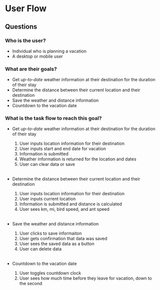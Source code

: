 # User Flow

## Questions

### Who is the user?

- Individual who is planning a vacation
- A desktop or mobile user

### What are their goals?

- Get _up-to-date_ weather information at their destination for the duration of their stay
- Determine the distance between their current location and their destination
- Save the weather and distance information
- Countdown to the vacation date

### What is the task flow to reach this goal?

- Get _up-to-date_ weather information at their destination for the duration of their stay

  1. User inputs location information for their destination
  2. User inputs start and end date for vacation
  3. Information is submitted
  4. Weather information is returned for the location and dates
  5. User can clear data or save

  <br/>

- Determine the distance between their current location and their destination

  1. User inputs location information for their destination
  2. User inputs current location
  3. Information is submitted and distance is calculated
  4. User sees km, mi, bird speed, and ant speed

  <br/>

- Save the weather and distance information

  1. User clicks to save informaiton
  2. User gets confirmation that data was saved
  3. User sees the saved data as a button
  4. User can delete data

  <br/>

- Countdown to the vacation date
  1. User toggles countdown clock
  2. User sees how much time before they leave for vacation, down to the second
